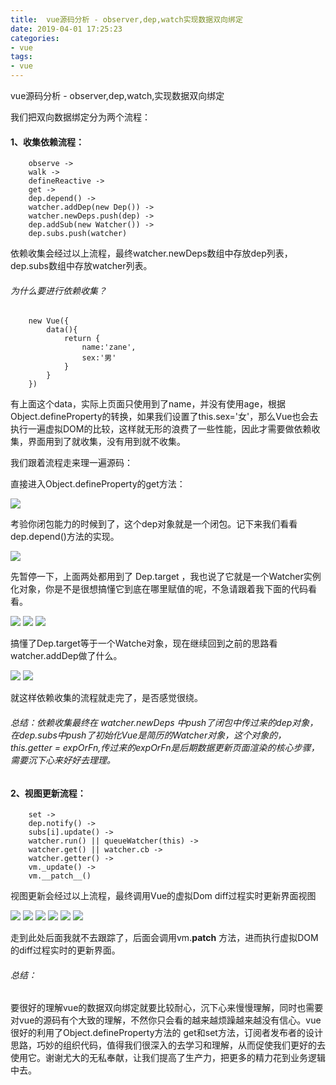 ```yaml
---
title:  vue源码分析 - observer,dep,watch实现数据双向绑定
date: 2019-04-01 17:25:23
categories:
- vue
tags:
- vue
---
```


vue源码分析 - observer,dep,watch,实现数据双向绑定
<!-- more -->

我们把双向数据绑定分为两个流程：

#### 1、收集依赖流程：

        observe -> 
        walk -> 
        defineReactive -> 
        get -> 
        dep.depend() -> 
        watcher.addDep(new Dep()) -> 
        watcher.newDeps.push(dep) -> 
        dep.addSub(new Watcher()) -> 
        dep.subs.push(watcher)

依赖收集会经过以上流程，最终watcher.newDeps数组中存放dep列表，dep.subs数组中存放watcher列表。

###### 为什么要进行依赖收集？

        new Vue({
            data(){
                return {
                    name:'zane',
                    sex:'男'
                }
            }
        })

有上面这个data，实际上页面只使用到了name，并没有使用age，根据Object.defineProperty的转换，如果我们设置了this.sex='女'，那么Vue也会去执行一遍虚拟DOM的比较，这样就无形的浪费了一些性能，因此才需要做依赖收集，界面用到了就收集，没有用到就不收集。

我们跟着流程走来理一遍源码：

直接进入Object.defineProperty的get方法：

![](/images/blog/20190401/1.png)

考验你闭包能力的时候到了，这个dep对象就是一个闭包。记下来我们看看dep.depend()方法的实现。

![](/images/blog/20190401/2.png)

先暂停一下，上面两处都用到了 Dep.target ，我也说了它就是一个Watcher实例化对象，你是不是很想搞懂它到底在哪里赋值的呢，不急请跟着我下面的代码看看。

![](/images/blog/20190401/3.png)
![](/images/blog/20190401/4.png)
![](/images/blog/20190401/5.png)

搞懂了Dep.target等于一个Watche对象，现在继续回到之前的思路看watcher.addDep做了什么。

![](/images/blog/20190401/6.png)
![](/images/blog/20190401/7.png)

就这样依赖收集的流程就走完了，是否感觉很绕。

###### 总结：依赖收集最终在 watcher.newDeps 中push了闭包中传过来的dep对象，在dep.subs中push了初始化Vue是简历的Watcher对象，这个对象的，this.getter = expOrFn,传过来的expOrFn是后期数据更新页面渲染的核心步骤，需要沉下心来好好去理理。

#### 2、视图更新流程：

        set -> 
        dep.notify() -> 
        subs[i].update() -> 
        watcher.run() || queueWatcher(this) -> 
        watcher.get() || watcher.cb -> 
        watcher.getter() -> 
        vm._update() -> 
        vm.__patch__()

视图更新会经过以上流程，最终调用Vue的虚拟Dom diff过程实时更新界面视图

![](/images/blog/20190401/8.png)
![](/images/blog/20190401/9.png)
![](/images/blog/20190401/10.png)
![](/images/blog/20190401/11.png)
![](/images/blog/20190401/12.png)
![](/images/blog/20190401/13.png)

走到此处后面我就不去跟踪了，后面会调用vm.__patch__ 方法，进而执行虚拟DOM的diff过程实时的更新界面。

###### 总结：

要很好的理解vue的数据双向绑定就要比较耐心，沉下心来慢慢理解，同时也需要对vue的源码有个大致的理解，不然你只会看的越来越烦躁越来越没有信心。vue很好的利用了Object.defineProperty方法的 get和set方法，订阅者发布者的设计思路，巧妙的组织代码，值得我们很深入的去学习和理解，从而促使我们更好的去使用它。谢谢尤大的无私奉献，让我们提高了生产力，把更多的精力花到业务逻辑中去。


